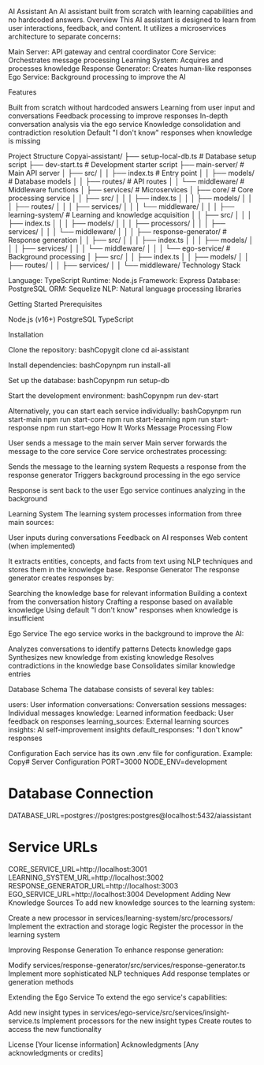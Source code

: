 AI Assistant
An AI assistant built from scratch with learning capabilities and no hardcoded answers.
Overview
This AI assistant is designed to learn from user interactions, feedback, and content. It utilizes a microservices architecture to separate concerns:

Main Server: API gateway and central coordinator
Core Service: Orchestrates message processing
Learning System: Acquires and processes knowledge
Response Generator: Creates human-like responses
Ego Service: Background processing to improve the AI

Features

Built from scratch without hardcoded answers
Learning from user input and conversations
Feedback processing to improve responses
In-depth conversation analysis via the ego service
Knowledge consolidation and contradiction resolution
Default "I don't know" responses when knowledge is missing

Project Structure
Copyai-assistant/
├── setup-local-db.ts       # Database setup script
├── dev-start.ts            # Development starter script
├── main-server/            # Main API server
│   ├── src/
│   │   ├── index.ts        # Entry point
│   │   ├── models/         # Database models
│   │   ├── routes/         # API routes
│   │   └── middleware/     # Middleware functions
│
├── services/               # Microservices
│   ├── core/               # Core processing service
│   │   ├── src/
│   │   │   ├── index.ts
│   │   │   ├── models/
│   │   │   ├── routes/
│   │   │   ├── services/
│   │   │   └── middleware/
│   │
│   ├── learning-system/    # Learning and knowledge acquisition
│   │   ├── src/
│   │   │   ├── index.ts
│   │   │   ├── models/
│   │   │   ├── processors/
│   │   │   ├── services/
│   │   │   └── middleware/
│   │
│   ├── response-generator/ # Response generation
│   │   ├── src/
│   │   │   ├── index.ts
│   │   │   ├── models/
│   │   │   ├── services/
│   │   │   └── middleware/
│   │
│   └── ego-service/        # Background processing
│       ├── src/
│       │   ├── index.ts
│       │   ├── models/
│       │   ├── routes/
│       │   ├── services/
│       │   └── middleware/
Technology Stack

Language: TypeScript
Runtime: Node.js
Framework: Express
Database: PostgreSQL
ORM: Sequelize
NLP: Natural language processing libraries

Getting Started
Prerequisites

Node.js (v16+)
PostgreSQL
TypeScript

Installation

Clone the repository:
bashCopygit clone <repository-url>
cd ai-assistant

Install dependencies:
bashCopynpm run install-all

Set up the database:
bashCopynpm run setup-db

Start the development environment:
bashCopynpm run dev-start


Alternatively, you can start each service individually:
bashCopynpm run start-main
npm run start-core
npm run start-learning
npm run start-response
npm run start-ego
How It Works
Message Processing Flow

User sends a message to the main server
Main server forwards the message to the core service
Core service orchestrates processing:

Sends the message to the learning system
Requests a response from the response generator
Triggers background processing in the ego service


Response is sent back to the user
Ego service continues analyzing in the background

Learning System
The learning system processes information from three main sources:

User inputs during conversations
Feedback on AI responses
Web content (when implemented)

It extracts entities, concepts, and facts from text using NLP techniques and stores them in the knowledge base.
Response Generator
The response generator creates responses by:

Searching the knowledge base for relevant information
Building a context from the conversation history
Crafting a response based on available knowledge
Using default "I don't know" responses when knowledge is insufficient

Ego Service
The ego service works in the background to improve the AI:

Analyzes conversations to identify patterns
Detects knowledge gaps
Synthesizes new knowledge from existing knowledge
Resolves contradictions in the knowledge base
Consolidates similar knowledge entries

Database Schema
The database consists of several key tables:

users: User information
conversations: Conversation sessions
messages: Individual messages
knowledge: Learned information
feedback: User feedback on responses
learning_sources: External learning sources
insights: AI self-improvement insights
default_responses: "I don't know" responses

Configuration
Each service has its own .env file for configuration. Example:
Copy# Server Configuration
PORT=3000
NODE_ENV=development

# Database Connection
DATABASE_URL=postgres://postgres:postgres@localhost:5432/aiassistant

# Service URLs
CORE_SERVICE_URL=http://localhost:3001
LEARNING_SYSTEM_URL=http://localhost:3002
RESPONSE_GENERATOR_URL=http://localhost:3003
EGO_SERVICE_URL=http://localhost:3004
Development
Adding New Knowledge Sources
To add new knowledge sources to the learning system:

Create a new processor in services/learning-system/src/processors/
Implement the extraction and storage logic
Register the processor in the learning system

Improving Response Generation
To enhance response generation:

Modify services/response-generator/src/services/response-generator.ts
Implement more sophisticated NLP techniques
Add response templates or generation methods

Extending the Ego Service
To extend the ego service's capabilities:

Add new insight types in services/ego-service/src/services/insight-service.ts
Implement processors for the new insight types
Create routes to access the new functionality

License
[Your license information]
Acknowledgments
[Any acknowledgments or credits]